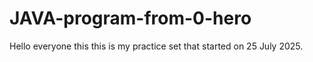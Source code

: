 # JAVA-program-from-0-hero
Hello everyone this this is my practice set that started on 25 July 2025.
